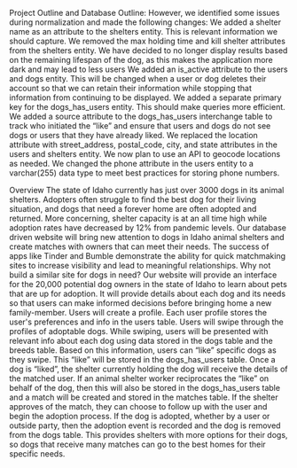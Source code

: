 Project Outline and Database Outline: 
However, we identified some issues during normalization and made the following changes:
We added a shelter name as an attribute to the shelters entity. This is relevant information we should capture.
We removed the max holding time and kill shelter attributes from the shelters entity. We have decided to no longer display results based on the remaining lifespan of the dog, as this makes the application more dark and may lead to less users
We added an is_active attribute to the users and dogs entity. This will be changed when a user or dog deletes their account so that we can retain their information while stopping that information from continuing to be displayed.
We added a separate primary key for the dogs_has_users entity. This should make queries more efficient.
We added a source attribute to the dogs_has_users interchange table to track who initiated the “like” and ensure that users and dogs do not see dogs or users that they have already liked.
We replaced the location attribute with street_address, postal_code, city, and state attributes in the users and shelters entity. We now plan to use an API to geocode locations as needed.
We changed the phone attribute in the users entity to a varchar(255) data type to meet best practices for storing phone numbers.

Overview
The state of Idaho currently has just over 3000 dogs in its animal shelters. Adopters often struggle to find the best dog for their living situation, and dogs that need a forever home are often adopted and returned. More concerning, shelter capacity is at an all time high while adoption rates have decreased by 12% from pandemic levels. Our database driven website will bring new attention to dogs in Idaho animal shelters and create matches with owners that can meet their needs. 
The success of apps like Tinder and Bumble demonstrate the ability for quick matchmaking sites to increase visibility and lead to meaningful relationships. Why not build a similar site for dogs in need? Our website will provide an interface for the 20,000 potential dog owners in the state of Idaho to learn about pets that are up for adoption. It will provide details about each dog and its needs so that users can make informed decisions before bringing home a new family-member.
Users will create a profile. Each user profile stores the user's preferences and info in the users table. Users will swipe through the profiles of adoptable dogs. While swiping, users will be presented with relevant info about each dog using data stored in the dogs table and the breeds table. Based on this information, users can “like” specific dogs as they swipe. This “like” will be stored in the dogs_has_users table. Once a dog is “liked”, the shelter currently holding the dog will receive the details of the matched user. If an animal shelter worker reciprocates the “like” on behalf of the dog, then this will also be stored in the dogs_has_users table and a match will be created and stored in the matches table. If the shelter approves of the match, they can choose to follow up with the user and begin the adoption process. If the dog is adopted, whether by a user or outside party, then the adoption event is recorded and the dog is removed from the dogs table. This provides shelters with more options for their dogs, so dogs that receive many matches can go to the best homes for their specific needs.




